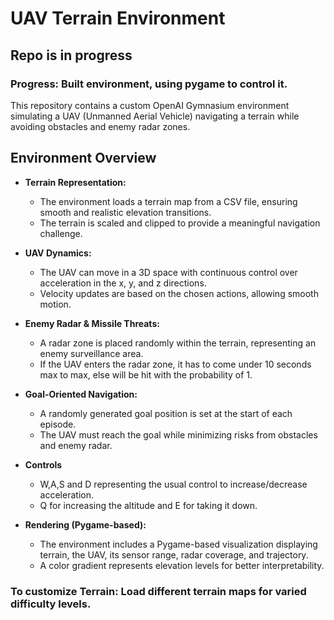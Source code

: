 # UAV Terrain Environment

## Repo is in progress
### Progress: Built environment, using pygame to control it.

This repository contains a custom OpenAI Gymnasium environment simulating a UAV (Unmanned Aerial Vehicle) navigating a terrain while avoiding obstacles and enemy radar zones.
## Environment Overview

- **Terrain Representation:**
  - The environment loads a terrain map from a CSV file, ensuring smooth and realistic elevation transitions.
  - The terrain is scaled and clipped to provide a meaningful navigation challenge.

- **UAV Dynamics:**
  - The UAV can move in a 3D space with continuous control over acceleration in the x, y, and z directions.
  - Velocity updates are based on the chosen actions, allowing smooth motion.

- **Enemy Radar & Missile Threats:**
  - A radar zone is placed randomly within the terrain, representing an enemy surveillance area.
  - If the UAV enters the radar zone, it has to come under 10 seconds max to max, else will be hit with the probability of 1.

- **Goal-Oriented Navigation:**
  - A randomly generated goal position is set at the start of each episode.
  - The UAV must reach the goal while minimizing risks from obstacles and enemy radar.

- **Controls**
  - W,A,S and D representing the usual control to increase/decrease acceleration.
  - Q for increasing the altitude and E for taking it down.
    
- **Rendering (Pygame-based):**
  - The environment includes a Pygame-based visualization displaying terrain, the UAV, its sensor range, radar coverage, and trajectory.
  - A color gradient represents elevation levels for better interpretability.

### To customize Terrain: Load different terrain maps for varied difficulty levels.

